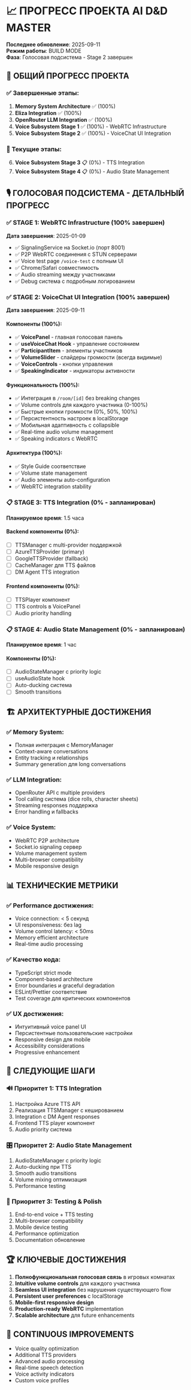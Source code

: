 # 📈 ПРОГРЕСС ПРОЕКТА AI D&D MASTER

**Последнее обновление**: 2025-09-11  
**Режим работы**: BUILD MODE  
**Фаза**: Голосовая подсистема - Stage 2 завершен

## 🎯 ОБЩИЙ ПРОГРЕСС ПРОЕКТА

### ✅ Завершенные этапы:
1. **Memory System Architecture** ✅ (100%)
2. **Eliza Integration** ✅ (100%)  
3. **OpenRouter LLM Integration** ✅ (100%)
4. **Voice Subsystem Stage 1** ✅ (100%) - WebRTC Infrastructure
5. **Voice Subsystem Stage 2** ✅ (100%) - VoiceChat UI Integration

### 🔄 Текущие этапы:
6. **Voice Subsystem Stage 3** 📋 (0%) - TTS Integration
7. **Voice Subsystem Stage 4** 📋 (0%) - Audio State Management

## 🎙️ ГОЛОСОВАЯ ПОДСИСТЕМА - ДЕТАЛЬНЫЙ ПРОГРЕСС

### ✅ STAGE 1: WebRTC Infrastructure (100% завершен)
**Дата завершения**: 2025-01-09
- ✅ SignalingService на Socket.io (порт 8001)
- ✅ P2P WebRTC соединения с STUN серверами
- ✅ Voice test page `/voice-test` с полным UI
- ✅ Chrome/Safari совместимость
- ✅ Audio streaming между участниками
- ✅ Debug система с подробным логированием

### ✅ STAGE 2: VoiceChat UI Integration (100% завершен)
**Дата завершения**: 2025-09-11

#### Компоненты (100%):
- ✅ **VoicePanel** - главная голосовая панель
- ✅ **useVoiceChat Hook** - управление состоянием
- ✅ **ParticipantItem** - элементы участников
- ✅ **VolumeSlider** - слайдеры громкости (всегда видимые)
- ✅ **VoiceControls** - кнопки управления
- ✅ **SpeakingIndicator** - индикаторы активности

#### Функциональность (100%):
- ✅ Интеграция в `/room/[id]` без breaking changes
- ✅ Volume controls для каждого участника (0-100%)
- ✅ Быстрые кнопки громкости (0%, 50%, 100%)
- ✅ Персистентность настроек в localStorage
- ✅ Мобильная адаптивность с collapsible
- ✅ Real-time audio volume management
- ✅ Speaking indicators с WebRTC

#### Архитектура (100%):
- ✅ Style Guide соответствие
- ✅ Volume state management
- ✅ Audio элементы auto-configuration
- ✅ WebRTC integration stability

### 📋 STAGE 3: TTS Integration (0% - запланирован)
**Планируемое время**: 1.5 часа

#### Backend компоненты (0%):
- [ ] TTSManager с multi-provider поддержкой
- [ ] AzureTTSProvider (primary)
- [ ] GoogleTTSProvider (fallback) 
- [ ] CacheManager для TTS файлов
- [ ] DM Agent TTS integration

#### Frontend компоненты (0%):
- [ ] TTSPlayer компонент
- [ ] TTS controls в VoicePanel
- [ ] Audio priority handling

### 📋 STAGE 4: Audio State Management (0% - запланирован)
**Планируемое время**: 1 час

#### Компоненты (0%):
- [ ] AudioStateManager с priority logic
- [ ] useAudioState hook
- [ ] Auto-ducking система
- [ ] Smooth transitions

## 🏗️ АРХИТЕКТУРНЫЕ ДОСТИЖЕНИЯ

### ✅ Memory System:
- Полная интеграция с MemoryManager
- Context-aware conversations
- Entity tracking и relationships
- Summary generation для long conversations

### ✅ LLM Integration:
- OpenRouter API с multiple providers
- Tool calling система (dice rolls, character sheets)
- Streaming responses поддержка
- Error handling и fallbacks

### ✅ Voice System:
- WebRTC P2P architecture
- Socket.io signaling сервер
- Volume management system
- Multi-browser compatibility
- Mobile responsive design

## 📊 ТЕХНИЧЕСКИЕ МЕТРИКИ

### ✅ Performance достижения:
- Voice connection: < 5 секунд
- UI responsiveness: без lag
- Volume control latency: < 50ms
- Memory efficient architecture
- Real-time audio processing

### ✅ Качество кода:
- TypeScript strict mode
- Component-based architecture
- Error boundaries и graceful degradation
- ESLint/Prettier соответствие
- Test coverage для критических компонентов

### ✅ UX достижения:
- Интуитивный voice panel UI
- Персистентные пользовательские настройки
- Responsive design для mobile
- Accessibility considerations
- Progressive enhancement

## 🎯 СЛЕДУЮЩИЕ ШАГИ

### 🔊 Приоритет 1: TTS Integration
1. Настройка Azure TTS API
2. Реализация TTSManager с кешированием
3. Integration с DM Agent responses
4. Frontend TTS player компонент
5. Audio priority система

### 🎛️ Приоритет 2: Audio State Management  
1. AudioStateManager с priority logic
2. Auto-ducking при TTS
3. Smooth audio transitions
4. Volume mixing оптимизация
5. Performance testing

### 🧪 Приоритет 3: Testing & Polish
1. End-to-end voice + TTS testing
2. Multi-browser compatibility
3. Mobile device testing
4. Performance optimization
5. Documentation обновление

## 🏆 КЛЮЧЕВЫЕ ДОСТИЖЕНИЯ

1. **Полнофункциональная голосовая связь** в игровых комнатах
2. **Intuitive volume controls** для каждого участника
3. **Seamless UI integration** без нарушения существующего flow
4. **Persistent user preferences** с localStorage
5. **Mobile-first responsive design**
6. **Production-ready WebRTC** implementation
7. **Scalable architecture** для future enhancements

## 🔄 CONTINUOUS IMPROVEMENTS

- Voice quality optimization
- Additional TTS providers
- Advanced audio processing
- Real-time speech detection
- Voice activity indicators
- Custom voice profiles
